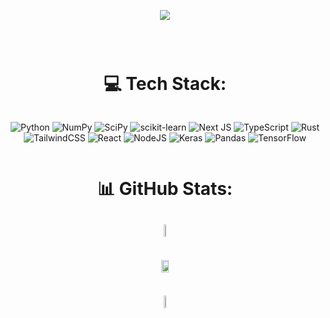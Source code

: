 <div style='display:flex;flex-direction: column;align-items:center;justify-content:center;text-align:center;'>
  
  [![](https://visitcount.itsvg.in/api?id=Benny-Nottonson&icon=2&color=6)](https://visitcount.itsvg.in)

  ---

  # 💻 Tech Stack:
  ![Python](https://img.shields.io/badge/python-3670A0?style=flat&logo=python&logoColor=ffdd54) ![NumPy](https://img.shields.io/badge/numpy-%23013243.svg?style=flat&logo=numpy&logoColor=white) ![SciPy](https://img.shields.io/badge/SciPy-%230C55A5.svg?style=flat&logo=scipy&logoColor=%white) ![scikit-learn](https://img.shields.io/badge/scikit--learn-%23F7931E.svg?style=flat&logo=scikit-learn&logoColor=white) ![Next JS](https://img.shields.io/badge/Next-black?style=flat&logo=next.js&logoColor=white) ![TypeScript](https://img.shields.io/badge/typescript-%23007ACC.svg?style=flat&logo=typescript&logoColor=white) ![Rust](https://img.shields.io/badge/rust-%23000000.svg?style=flat&logo=rust&logoColor=white) ![TailwindCSS](https://img.shields.io/badge/tailwindcss-%2338B2AC.svg?style=flat&logo=tailwind-css&logoColor=white) ![React](https://img.shields.io/badge/react-%2320232a.svg?style=flat&logo=react&logoColor=%2361DAFB) ![NodeJS](https://img.shields.io/badge/node.js-6DA55F?style=flat&logo=node.js&logoColor=white) ![Keras](https://img.shields.io/badge/Keras-%23D00000.svg?style=flat&logo=Keras&logoColor=white) ![Pandas](https://img.shields.io/badge/pandas-%23150458.svg?style=flat&logo=pandas&logoColor=white) ![TensorFlow](https://img.shields.io/badge/TensorFlow-%23FF6F00.svg?style=flat&logo=TensorFlow&logoColor=white)

  # 📊 GitHub Stats:
  <div style='display:flex;flex-direction: column;align-items:center;justify-content:center;text-align:center;'>
    <img src="https://github-readme-stats.vercel.app/api?username=Benny-Nottonson&theme=dark&hide_border=false&include_all_commits=true&count_private=true" style="height: 40%;margin-top: 10px;margin-bottom: 10px;"></img><br/>
    <img src="https://github-readme-streak-stats.herokuapp.com/?user=Benny-Nottonson&theme=dark&hide_border=false" style="height: 80%;margin-top: 10px;margin-bottom: 10px;"></img><br/>
    <img src="https://github-readme-stats.vercel.app/api/top-langs/?username=Benny-Nottonson&theme=dark&hide_border=false&include_all_commits=true&count_private=true&layout=compact" style="height: 40%;margin-top: 10px;margin-bottom: 10px;"></img>
  </div>
</div>

